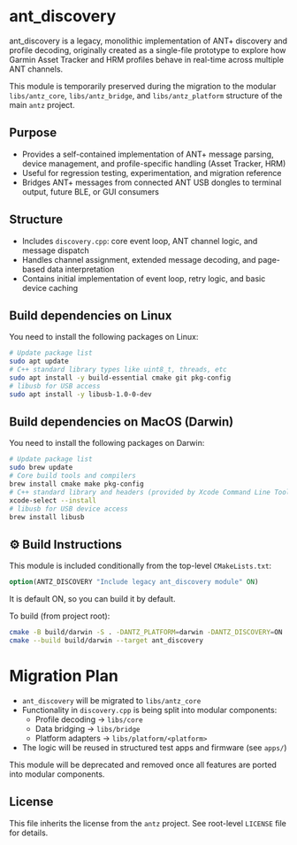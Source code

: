 # ant_discovery

ant_discovery is a legacy, monolithic implementation of ANT+ discovery and profile 
decoding, originally created as a single-file prototype to explore how Garmin Asset Tracker 
and HRM profiles behave in real-time across multiple ANT channels.

This module is temporarily preserved during the migration to the modular 
`libs/antz_core`, `libs/antz_bridge`, and `libs/antz_platform` structure of the main `antz` project.

## Purpose
- Provides a self-contained implementation of ANT+ message parsing, device management, and profile-specific handling (Asset Tracker, HRM)
- Useful for regression testing, experimentation, and migration reference
- Bridges ANT+ messages from connected ANT USB dongles to terminal output, future BLE, or GUI consumers

## Structure
- Includes `discovery.cpp`: core event loop, ANT channel logic, and message dispatch
- Handles channel assignment, extended message decoding, and page-based data interpretation
- Contains initial implementation of event loop, retry logic, and basic device caching

## Build dependencies on Linux
You need to install the following packages on Linux:
```bash
# Update package list
sudo apt update
# C++ standard library types like uint8_t, threads, etc
sudo apt install -y build-essential cmake git pkg-config
# libusb for USB access
sudo apt install -y libusb-1.0-0-dev
```

## Build dependencies on MacOS (Darwin)
You need to install the following packages on Darwin:
```bash
# Update package list
sudo brew update
# Core build tools and compilers
brew install cmake make pkg-config
# C++ standard library and headers (provided by Xcode Command Line Tools)
xcode-select --install
# libusb for USB device access
brew install libusb
```

## ⚙️ Build Instructions
This module is included conditionally from the top-level `CMakeLists.txt`:
```cmake
option(ANTZ_DISCOVERY "Include legacy ant_discovery module" ON)
```
It is default ON, so you can build it by default.

To build (from project root):
```sh
cmake -B build/darwin -S . -DANTZ_PLATFORM=darwin -DANTZ_DISCOVERY=ON
cmake --build build/darwin --target ant_discovery
```

# Migration Plan
- `ant_discovery` will be migrated to `libs/antz_core`
- Functionality in `discovery.cpp` is being split into modular components:
    - Profile decoding → `libs/core`
    - Data bridging → `libs/bridge`
    - Platform adapters → `libs/platform/<platform>`
- The logic will be reused in structured test apps and firmware (see `apps/`)

This module will be deprecated and removed once all features are ported into modular components.

## License
This file inherits the license from the `antz` project. See root-level `LICENSE` file for details.
